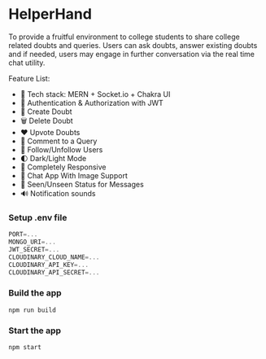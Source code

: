 # HelperHand
To provide a fruitful environment to college students to share college related doubts and queries.
Users can ask doubts, answer existing doubts and if needed, users may engage in further conversation via the real time chat utility.


Feature List:

-   🌟 Tech stack: MERN + Socket.io + Chakra UI
-   🎃 Authentication & Authorization with JWT
-   📝 Create Doubt
-   🗑️ Delete Doubt
-   ❤️ Upvote Doubts
-   💬 Comment to a Query
-   👥 Follow/Unfollow Users
-   🌓 Dark/Light Mode
-   📱 Completely Responsive
-   💬 Chat App With Image Support
-   👀 Seen/Unseen Status for Messages
-   🔊 Notification sounds

### Setup .env file

```js
PORT=...
MONGO_URI=...
JWT_SECRET=...
CLOUDINARY_CLOUD_NAME=...
CLOUDINARY_API_KEY=...
CLOUDINARY_API_SECRET=...
```

### Build the app

```shell
npm run build
```

### Start the app

```shell
npm start
```
